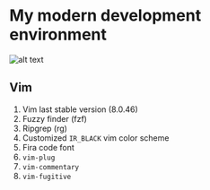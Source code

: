 # My modern development environment
![alt text](https://d13yacurqjgara.cloudfront.net/users/694830/screenshots/2891947/dribbble_devskiller.png "modern development environment")

## Vim
1. Vim last stable version (8.0.46)
2. Fuzzy finder (fzf)
3. Ripgrep (rg)
4. Customized `IR_BLACK` vim color scheme
5. Fira code font
6. `vim-plug`
7. `vim-commentary`
8. `vim-fugitive`
